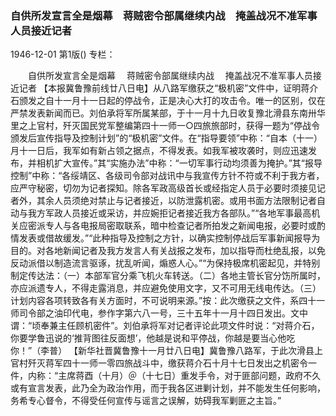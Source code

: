 ### 自供所发宣言全是烟幕　蒋贼密令部属继续内战　掩盖战况不准军事人员接近记者

1946-12-01
第1版()
专栏：

　　自供所发宣言全是烟幕
  　蒋贼密令部属继续内战
  　掩盖战况不准军事人员接近记者
    【本报冀鲁豫前线廿八日电】从八路军缴获之“极机密”文件中，证明蒋介石颁发之自十一月十一日起的停战令，正是决心大打的攻击令。唯一的区别，仅在严禁发表新闻而已。刘伯承将军所属某部，于十一月十九日收复豫北滑县东南卅华里之上官村，歼灭国民党军整编第四十一师一○四旅旅部时，获得一题为“停战令颁发后宣传指导及控制计划”的“极机密”文件。在“指导要领”中称：“自本（十一）月十一日后，我军如有新占领之据点，不得发表。如我军被攻袭时，则应迅速发布，并相机扩大宣传。”其“实施办法”中称：“一切军事行动均须善为掩护。”其“报导控制”中称：“各绥靖区、各级司令部对战讯中与我宣传方针不符或不利于我方者，应严守秘密，切勿为记者探知。除各军政高级首长或经指定人员于必要时须接见记者外，其余人员须绝对禁止与记者接近，以防泄露机密。或用书面方法限制记者自动与我方军政人员接近或采访，并应婉拒记者接近我方各部队。”“各地军事最高机关应密派专人与各电报局密取联系，暗中检查记者所拍发之新闻电报，必要时或酌情发表或借故缓发。”“此种指导及控制之方针，以确实控制停战后军事新闻报导为目的。对各地新闻记者及我方发言人有关战报之发布，加以指导而杜绝乱报，以免反动派借以制造流言驱诼，扰乱听闻，煽惑人心。”“为保持极席机密起见，并特别制定传达法：（一）本部军官分乘飞机火车转送。（二）各地主管长官分饬所属时，亦应派遗专人，不得走露消息，并应避免使用文字，又不可用无线电传达。（三）计划内容各项转致各有关方面时，不可说明来源。”按：此次缴获之文件，系四十一师司令部之油印代电，参作字第六八一号，三十五年十一月十四日发出。文中谓：“顷奉兼主任顾机密件”。刘伯承将军对记者评论此项文件时说：“对蒋介石，你要学鲁迅说的‘推背图往反面想’，他越是说和平停战，你越是要当心他吃你！”（李普）
    【新华社晋冀鲁豫十一月廿八日电】冀鲁豫八路军，于此次滑县上官村歼灭蒋军四十一师一零四旅战斗中，缴获蒋介石十月十七日发出之机密令一件，内称：“主席蒋酉（十月）＠（十七日）重发手令，对于匪部问题，政府不久或有宣言发表，此乃全为政治作用，而于我各区进剿计划，并不能发生任何影响，务希专心督令，不得受任何宣传与谣言之误解，妨碍我军剿匪之主旨。”
